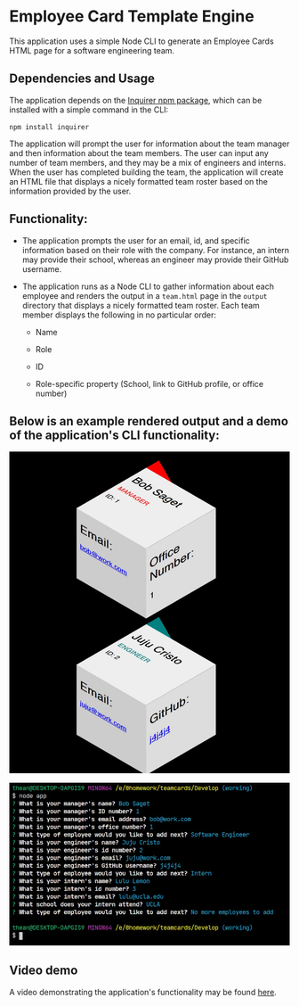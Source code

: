 # Employee Card Template Engine

This application uses a simple Node CLI to generate an Employee Cards HTML page for a software engineering team.

## Dependencies and Usage

The application depends on the [Inquirer npm package](https://github.com/SBoudrias/Inquirer.js/), which can be installed with a simple command in the CLI:

```
npm install inquirer
```

The application will prompt the user for information about the team manager and then information about the team members. The user can input any number of team members, and they may be a mix of engineers and interns. When the user has completed building the team, the application will create an HTML file that displays a nicely formatted team roster based on the information provided by the user.

## Functionality:

- The application prompts the user for an email, id, and specific information based on their role with the company. For instance, an intern may provide their school, whereas an engineer may provide their GitHub username.

- The application runs as a Node CLI to gather information about each employee and renders the output in a `team.html` page in the `output` directory that displays a nicely formatted team roster. Each team member displays the following in no particular order:

  - Name

  - Role

  - ID

  - Role-specific property (School, link to GitHub profile, or office number)

## Below is an example rendered output and a demo of the application's CLI functionality:

![Employee Card output](./Assets/demo.jpg)

![CLI Demo](./Assets/clidemo.jpg)

## Video demo

A video demonstrating the application's functionality may be found [here](https://drive.google.com/file/d/1-JoPYpJPep1h2V_yrvgBvjYiwe5QU86c/view).
